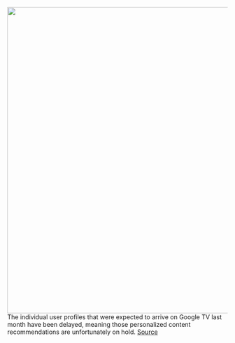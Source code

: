 <img src='https://cdn.vox-cdn.com/thumbor/bmB49QjAQfHpJ2dv1sGl5sdX_-4=/0x0:848x477/1200x800/filters:focal(357x172:491x306)/cdn.vox-cdn.com/uploads/chorus_image/image/70226748/image004__3_.0.png' width='700px' /><br/>
The individual user profiles that were expected to arrive on Google TV last month have been delayed, meaning those personalized content recommendations are unfortunately on hold.
<a href='https://www.theverge.com/2021/12/3/22816719/google-tv-profiles-delayed'> Source <a/>